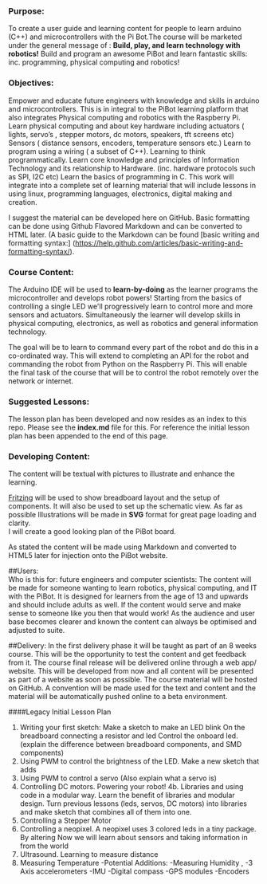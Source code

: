 ### Purpose:
To create a user guide and learning content for people to learn arduino (C++) and microcontrollers with the Pi Bot.The course will be marketed under the general message of : **Build, play, and learn technology with robotics!** Build and program an awesome PiBot and learn fantastic skills: inc. programming, physical computing and robotics!

### Objectives:
Empower and educate future engineers with knowledge and skills in arduino and microcontrollers. This is in integral to the PiBot learning platform that also integrates Physical computing and robotics with the Raspberry Pi.  
Learn physical computing and about key hardware including actuators ( lights, servo’s , stepper motors, dc motors, speakers, tft screens etc) Sensors ( distance sensors, encoders, temperature sensors etc.)
Learn to program using a wiring ( a subset of C++). Learning to think programmatically. 
Learn core knowledge and principles of Information Technology and its relationship to Hardware. (inc. hardware protocols such as SPI, I2C etc)
Learn the basics of programming in C. 
This work will integrate into a complete set of learning material that will include lessons in using linux, programming languages, electronics, digital making and creation. 

I suggest the material can be developed here on GitHub.  Basic formatting can be done using Github Flavored Markdown and can be converted to HTML later. (A basic guide to the Markdown can be found [basic writing and formatting syntax:] (https://help.github.com/articles/basic-writing-and-formatting-syntax/). 

### Course Content:
The Arduino IDE will be used to **learn-by-doing** as the learner programs the microcontroller and develops robot powers!  Starting from the basics of controlling a single LED we'll progressively learn to control more and more sensors and actuators. Simultaneously the learner will develop skills in physical computing, electronics, as well as robotics and general information technology. 

The goal will be to learn to command every part of the robot and do this in a co-ordinated way. This will extend to completing an API for the robot and commanding the robot from Python on the Raspberry Pi. This will enable the final task of the course that will be to control the robot remotely over the network or internet.  

### Suggested Lessons: 

The lesson plan has been developed and now resides as an index to this repo.  Please see the **index.md** file for this.  For reference the initial lesson plan has been appended to the end of this page. 



### Developing Content:
The content will be textual with pictures to illustrate and enhance the learning.

[Fritzing](http://fritzing.org/home/) will be used to show breadboard layout and the setup of components. It will also be used to set up the schematic view.  As far as possible Illustrations will be made in **SVG** format for great page loading and clarity.   
I will create a good looking plan of the PiBot board. 

As stated the content will be made using Markdown and converted to HTML5 later for injection onto the PiBot website.

##Users:  
Who is this for: future engineers and computer scientists: The content will be made for someone wanting to learn robotics, physical computing, and IT with the PiBot.  It is designed for learners from the age of 13 and upwards and should include adults as well. If the content would serve and make sense to someone like you then that would work! As the audience and user base becomes clearer and known the content can always be optimised and adjusted to suite. 


##Delivery:
In the first delivery phase it will be taught as part of an 8 weeks course. This will be the opportunity to test the content and get feedback from it.  The course final release will be delivered online through a web app/ website. This will be developed from now and all content will be presented as part of a website as soon as possible.  The course material will be hosted on GitHub. A convention will be made used for the text and content and the material will be automatically pushed online to a beta environment. 

####Legacy Initial Lesson Plan 
1. Writing your first sketch: Make a sketch to make an LED blink
On the breadboard connecting a resistor and led 
Control the onboard led.   (explain the difference between breadboard components, and SMD components)
2. Using PWM to control the brightness of the LED. Make a new sketch that adds 
3. Using PWM to control a servo (Also explain what a servo is)
4. Controlling DC motors.  Powering your robot! 
4b. Libraries and using code in a modular way. Learn the benefit of libraries and modular design. Turn previous lessons (leds, servos, DC motors) into libraries and make sketch that combines all of them into one. 
5. Controlling a Stepper Motor 
6. Controlling  a neopixel. A neopixel uses 3 colored leds in a tiny package. By altering 
Now we will learn about sensors and taking information in from the world
7. Ultrasound.  Learning to measure distance 
8. Measuring Temperature 
-Potential Additions:
-Measuring Humidity ,
-3 Axis accelerometers 
-IMU
-Digital compass
-GPS modules
-Encoders 
